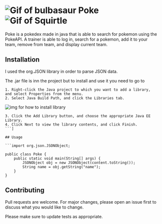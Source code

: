 # ![Gif of bulbasaur](https://projectpokemon.org/images/normal-sprite/bulbasaur.gif) Poke ![Gif of Squirtle](https://projectpokemon.org/images/normal-sprite/squirtle.gif)

Poke is a pokedex made in java that is able to search for pokemon using the PokeAPI. A trainer is able to log in, search for a pokemon, add it to your team, remove from team, and display current team.

## Installation

I used the org.JSON library in order to parse JSON data.

The .jar file is inn the project but to install and use it you need to go to 

```
1. Right-click the Java project to which you want to add a library, and select Properties from the menu.
2. Select Java Build Path, and click the Libraries tab.
```
![img for how to install library](https://resources.cloud.genuitec.com/wp-content/uploads/2014/07/build_path_3.gif)
```
3. Click the Add Library button, and choose the appropriate Java EE Library.
4. Click Next to view the library contents, and click Finish.
```]

## Usage

```import org.json.JSONObject;

public class Poke {
    public static void main(String[] args) {
        JSONObject obj = new JSONObject(content.toString());
        String name = obj.getString("name");
    }
}
```

## Contributing
Pull requests are welcome. For major changes, please open an issue first to discuss what you would like to change.

Please make sure to update tests as appropriate.